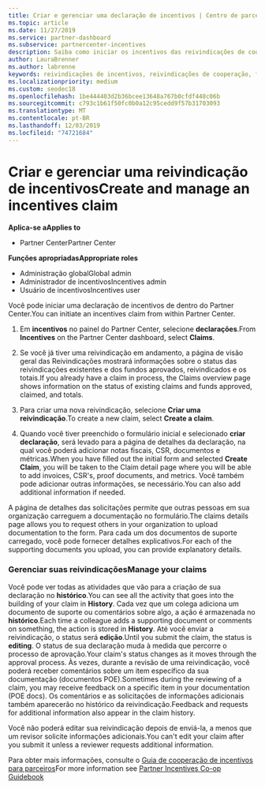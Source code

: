 ```yaml
---
title: Criar e gerenciar uma declaração de incentivos | Centro de parceiros
ms.topic: article
ms.date: 11/27/2019
ms.service: partner-dashboard
ms.subservice: partnercenter-incentives
description: Saiba como iniciar os incentivos das reivindicações de cooperação do Partner Center. Você pode ver todas as atividades da sua reivindicação no Histórico.
author: LauraBrenner
ms.author: labrenne
keywords: reivindicações de incentivos, reivindicações de cooperação, fundos de cooperação
ms.localizationpriority: medium
ms.custom: seodec18
ms.openlocfilehash: 1be444403d2b36bcee13648a767b0cfdf448c06b
ms.sourcegitcommit: c793c1b61f50fc0b0a12c95cedd9f57b31703093
ms.translationtype: MT
ms.contentlocale: pt-BR
ms.lasthandoff: 12/03/2019
ms.locfileid: "74721684"
---
```

# <a name="create-and-manage-an-incentives-claim"></a><span data-ttu-id="3c7b6-105">Criar e gerenciar uma reivindicação de incentivos</span><span class="sxs-lookup"><span data-stu-id="3c7b6-105">Create and manage an incentives claim</span></span>

<span data-ttu-id="3c7b6-106">**Aplica-se a**</span><span class="sxs-lookup"><span data-stu-id="3c7b6-106">**Applies to**</span></span>
- <span data-ttu-id="3c7b6-107">Partner Center</span><span class="sxs-lookup"><span data-stu-id="3c7b6-107">Partner Center</span></span>

<span data-ttu-id="3c7b6-108">**Funções apropriadas**</span><span class="sxs-lookup"><span data-stu-id="3c7b6-108">**Appropriate roles**</span></span>

- <span data-ttu-id="3c7b6-109">Administração global</span><span class="sxs-lookup"><span data-stu-id="3c7b6-109">Global admin</span></span>
- <span data-ttu-id="3c7b6-110">Administrador de incentivos</span><span class="sxs-lookup"><span data-stu-id="3c7b6-110">Incentives admin</span></span>
- <span data-ttu-id="3c7b6-111">Usuário de incentivos</span><span class="sxs-lookup"><span data-stu-id="3c7b6-111">Incentives user</span></span>

<span data-ttu-id="3c7b6-112">Você pode iniciar uma declaração de incentivos de dentro do Partner Center.</span><span class="sxs-lookup"><span data-stu-id="3c7b6-112">You can initiate an incentives claim from within Partner Center.</span></span> 

1. <span data-ttu-id="3c7b6-113">Em **incentivos** no painel do Partner Center, selecione **declarações**.</span><span class="sxs-lookup"><span data-stu-id="3c7b6-113">From **Incentives** on the Partner Center dashboard, select **Claims**.</span></span>

2.  <span data-ttu-id="3c7b6-114">Se você já tiver uma reivindicação em andamento, a página de visão geral das Reivindicações mostrará informações sobre o status das reivindicações existentes e dos fundos aprovados, reivindicados e os totais.</span><span class="sxs-lookup"><span data-stu-id="3c7b6-114">If you already have a claim in process, the Claims overview page shows information on the status of existing claims and funds approved, claimed, and totals.</span></span>

3.  <span data-ttu-id="3c7b6-115">Para criar uma nova reivindicação, selecione **Criar uma reivindicação**.</span><span class="sxs-lookup"><span data-stu-id="3c7b6-115">To create a new claim, select **Create a claim**.</span></span>

4.  <span data-ttu-id="3c7b6-116">Quando você tiver preenchido o formulário inicial e selecionado **criar declaração**, será levado para a página de detalhes da declaração, na qual você poderá adicionar notas fiscais, CSR, documentos e métricas.</span><span class="sxs-lookup"><span data-stu-id="3c7b6-116">When you have filled out the initial form and selected **Create Claim**, you will be taken to the Claim detail page where you will be able to add invoices, CSR's, proof documents, and metrics.</span></span> <span data-ttu-id="3c7b6-117">Você também pode adicionar outras informações, se necessário.</span><span class="sxs-lookup"><span data-stu-id="3c7b6-117">You can also add additional information if needed.</span></span>

<span data-ttu-id="3c7b6-118">A página de detalhes das solicitações permite que outras pessoas em sua organização carreguem a documentação no formulário.</span><span class="sxs-lookup"><span data-stu-id="3c7b6-118">The claims details page allows you to request others in your organization to upload documentation to the form.</span></span> <span data-ttu-id="3c7b6-119">Para cada um dos documentos de suporte carregado, você pode fornecer detalhes explicativos.</span><span class="sxs-lookup"><span data-stu-id="3c7b6-119">For each of the supporting documents you upload, you can provide explanatory details.</span></span> 

### <a name="manage-your-claims"></a><span data-ttu-id="3c7b6-120">Gerenciar suas reivindicações</span><span class="sxs-lookup"><span data-stu-id="3c7b6-120">Manage your claims</span></span>

<span data-ttu-id="3c7b6-121">Você pode ver todas as atividades que vão para a criação de sua declaração no **histórico**.</span><span class="sxs-lookup"><span data-stu-id="3c7b6-121">You can see all the activity that goes into the building of your claim in **History**.</span></span> <span data-ttu-id="3c7b6-122">Cada vez que um colega adiciona um documento de suporte ou comentários sobre algo, a ação é armazenada no **histórico**.</span><span class="sxs-lookup"><span data-stu-id="3c7b6-122">Each time a colleague adds a supporting document or comments on something, the action is stored in **History**.</span></span> <span data-ttu-id="3c7b6-123">Até você enviar a reivindicação, o status será **edição**.</span><span class="sxs-lookup"><span data-stu-id="3c7b6-123">Until you submit the claim, the status is **editing**.</span></span> <span data-ttu-id="3c7b6-124">O status de sua declaração muda à medida que percorre o processo de aprovação.</span><span class="sxs-lookup"><span data-stu-id="3c7b6-124">Your claim's status changes as it moves through the approval process.</span></span> <span data-ttu-id="3c7b6-125">Às vezes, durante a revisão de uma reivindicação, você poderá receber comentários sobre um item específico da sua documentação (documentos POE).</span><span class="sxs-lookup"><span data-stu-id="3c7b6-125">Sometimes during the reviewing of a claim, you may receive feedback on a specific item in your documentation (POE docs).</span></span> <span data-ttu-id="3c7b6-126">Os comentários e as solicitações de informações adicionais também aparecerão no histórico da reivindicação.</span><span class="sxs-lookup"><span data-stu-id="3c7b6-126">Feedback and requests for additional information also appear in the claim history.</span></span> 

<span data-ttu-id="3c7b6-127">Você não poderá editar sua reivindicação depois de enviá-la, a menos que um revisor solicite informações adicionais.</span><span class="sxs-lookup"><span data-stu-id="3c7b6-127">You can't edit your claim after you submit it unless a reviewer requests additional information.</span></span>

<span data-ttu-id="3c7b6-128">Para obter mais informações, consulte o [Guia de cooperação de incentivos para parceiros](https://assets.microsoft.com/coop-guidebook.pdf)</span><span class="sxs-lookup"><span data-stu-id="3c7b6-128">For more information see [Partner Incentives Co-op Guidebook](https://assets.microsoft.com/coop-guidebook.pdf)</span></span>
